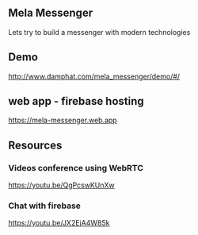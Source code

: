 ## Mela Messenger
Lets try to build a messenger with modern technologies

## Demo

http://www.damphat.com/mela_messenger/demo/#/

## web app - firebase hosting
https://mela-messenger.web.app

## Resources

### Videos conference using WebRTC
https://youtu.be/QgPcswKUnXw

### Chat with firebase
https://youtu.be/JX2EjA4W85k